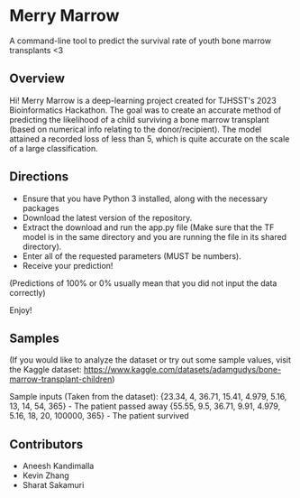 # Merry Marrow
A command-line tool to predict the survival rate of youth bone marrow transplants <3

## Overview
Hi! Merry Marrow is a deep-learning project created for TJHSST's 2023 Bioinformatics Hackathon. The goal was to create an accurate method of predicting the likelihood of a child surviving a bone marrow transplant (based on numerical info relating to the donor/recipient). The model attained a recorded loss of less than 5, which is quite accurate on the scale of a large classification.

## Directions
- Ensure that you have Python 3 installed, along with the necessary packages
- Download the latest version of the repository.
- Extract the download and run the app.py file (Make sure that the TF model is in the same directory and you are running the file in its shared directory).
- Enter all of the requested parameters (MUST be numbers).
- Receive your prediction!

(Predictions of 100% or 0% usually mean that you did not input the data correctly)

Enjoy!

## Samples
(If you would like to analyze the dataset or try out some sample values, visit the Kaggle dataset: https://www.kaggle.com/datasets/adamgudys/bone-marrow-transplant-children)

Sample inputs (Taken from the dataset):
{23.34, 4, 36.71, 15.41, 4.979, 5.16, 13, 14, 54, 365} - The patient passed away
{55.55, 9.5, 36.71, 9.91, 4.979, 5.16, 18, 20, 100000, 365} - The patient survived

## Contributors
 - Aneesh Kandimalla
 - Kevin Zhang
 - Sharat Sakamuri
